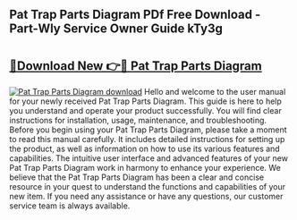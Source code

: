 ## Pat Trap Parts Diagram PDf Free Download - Part-Wly Service Owner Guide kTy3g

# <h2><a href="http://dfmo7k.blite.top/?on=Pat+Trap+Parts+Diagram">🔗Download New 👉🔴 Pat Trap Parts Diagram</a></h2>

[![Pat Trap Parts Diagram download](https://i.imgur.com/lujVjoI.png)](http://dfmo7k.blite.top/?on=Pat+Trap+Parts+Diagram)
Hello and welcome to the user manual for your newly received Pat Trap Parts Diagram. This guide is here to help you understand and operate your product successfully. You will find clear instructions for installation, usage, maintenance, and troubleshooting. Before you begin using your Pat Trap Parts Diagram, please take a moment to read this manual carefully. It includes detailed instructions for setting up the product, as well as information on how to use its various features and capabilities. The intuitive user interface and advanced features of your new Pat Trap Parts Diagram work in harmony to enhance your experience. We believe that the Pat Trap Parts Diagram has been a clear and concise resource in your quest to understand the functions and capabilities of your new item. If you need any assistance or have any questions, our customer service team is always available.
